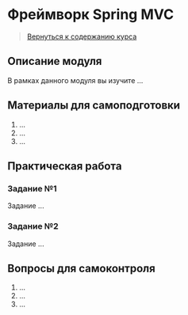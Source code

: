 Фреймворк Spring MVC
====================

>
>[Вернуться к содержанию курса]({{site.baseurl}}/course/content)
>

Описание модуля
---------------------
В рамках данного модуля вы изучите ...

Материалы для самоподготовки
---------------------
1. ...
2. ...
3. ...


Практическая работа
---------------------

### Задание №1
Задание ...



### Задание №2
Задание ...



Вопросы для самоконтроля
---------------------
1. ...
2. ...
3. ...